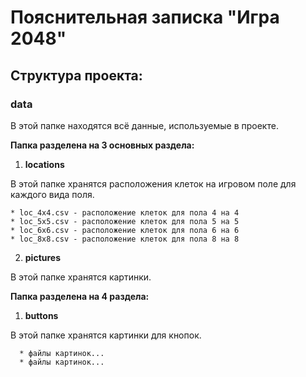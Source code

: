 # Пояснительная записка "Игра 2048"
## Структура проекта:
### data
В этой папке находятся всё данные, используемые в проекте.  
   
__Папка разделена на 3 основных раздела:__  
 1. __locations__
     
 В этой папке хранятся расположения клеток на игровом поле для каждого вида поля.  
      
    * loc_4x4.csv - расположение клеток для пола 4 на 4
    * loc_5x5.csv - расположение клеток для пола 5 на 5
    * loc_6x6.csv - расположение клеток для пола 6 на 6
    * loc_8x8.csv - расположение клеток для пола 8 на 8
    
  2. __pictures__  

  В этой папке хранятся картинки.   
           
  __Папка разделена на 4 раздела:__  
   1. __buttons__  
      
   В этой папке хранятся картинки для кнопок.   
         
      * файлы картинок... 
      * файлы картинок... 
  




